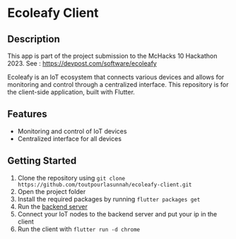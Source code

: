 # Ecoleafy Client

## Description
This app is part of the project submission to the McHacks 10 Hackathon 2023. See : https://devpost.com/software/ecoleafy

Ecoleafy is an IoT ecosystem that connects various devices and allows for monitoring and control through a centralized interface. This repository is for the client-side application, built with Flutter.

## Features

- Monitoring and control of IoT devices
- Centralized interface for all devices

## Getting Started

1. Clone the repository using `git clone https://github.com/toutpourlasunnah/ecoleafy-client.git`
2. Open the project folder
3. Install the required packages by running `flutter packages get`
4. Run the [backend server](https://github.com/toutpourlasunnah/ecoleafy-hubserver)
5. Connect your IoT nodes to the backend server and put your ip in the client
6. Run the client with `flutter run -d chrome`
